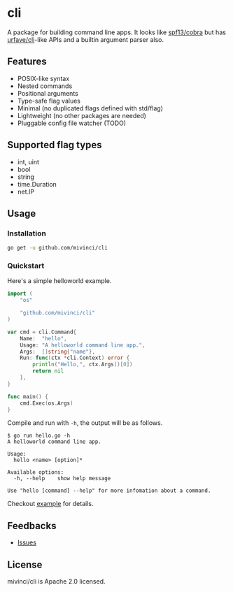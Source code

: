 # cli

A package for building command line apps. It looks like [spf13/cobra](https://github.com/spf13/cobra) but has [urfave/cli](https://github.com/urfave/cli)-like APIs and a builtin argument parser also.


## Features

- POSIX-like syntax
- Nested commands
- Positional arguments
- Type-safe flag values
- Minimal (no duplicated flags defined with std/flag)
- Lightweight (no other packages are needed)
- Pluggable config file watcher (TODO)

## Supported flag types

- int, uint
- bool
- string
- time.Duration
- net.IP

## Usage

### Installation

```bash
go get -u github.com/mivinci/cli
```

### Quickstart

Here's a simple helloworld example.

```go
import (
	"os"

	"github.com/mivinci/cli"
)

var cmd = cli.Command{
	Name:  "hello",
	Usage: "A helloworld command line app.",
	Args:  []string{"name"},
	Run: func(ctx *cli.Context) error {
		println("Hello,", ctx.Args()[0])
		return nil
	},
}

func main() {
	cmd.Exec(os.Args)
}
```

Compile and run with `-h`, the output will be as follows.

```
$ go run hello.go -h
A helloworld command line app.

Usage:
  hello <name> [option]*

Available options:
  -h, --help    show help message

Use "hello [command] --help" for more infomation about a command.
```

Checkout [example](./example) for details.

## Feedbacks

- [Issues](https://github.com/mivinci/cli/issues)

## License

mivinci/cli is Apache 2.0 licensed.
